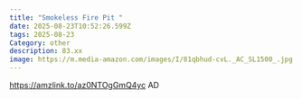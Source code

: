 ```yaml
---
title: "Smokeless Fire Pit "
date: 2025-08-23T10:52:26.599Z
tags: 2025-08-23
Category: other
description: 83.xx
image: https://m.media-amazon.com/images/I/81qbhud-cvL._AC_SL1500_.jpg
---
```

https://amzlink.to/az0NTOgGmQ4yc
AD